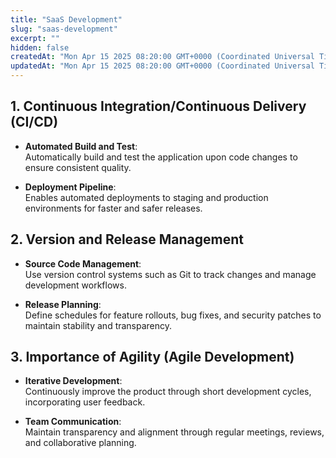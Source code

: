 ```yaml
---
title: "SaaS Development"
slug: "saas-development"
excerpt: ""
hidden: false
createdAt: "Mon Apr 15 2025 08:20:00 GMT+0000 (Coordinated Universal Time)"
updatedAt: "Mon Apr 15 2025 08:20:00 GMT+0000 (Coordinated Universal Time)"
---
```


## 1. Continuous Integration/Continuous Delivery (CI/CD)

- **Automated Build and Test**:  
  Automatically build and test the application upon code changes to ensure consistent quality.

- **Deployment Pipeline**:  
  Enables automated deployments to staging and production environments for faster and safer releases.

## 2. Version and Release Management

- **Source Code Management**:  
  Use version control systems such as Git to track changes and manage development workflows.

- **Release Planning**:  
  Define schedules for feature rollouts, bug fixes, and security patches to maintain stability and transparency.

## 3. Importance of Agility (Agile Development)

- **Iterative Development**:  
  Continuously improve the product through short development cycles, incorporating user feedback.

- **Team Communication**:  
  Maintain transparency and alignment through regular meetings, reviews, and collaborative planning.
